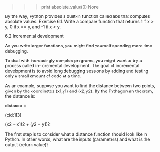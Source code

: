 >>> print absolute_value(0) None

By the way, Python provides a built-in function called abs that computes absolute values. Exercise 6.1. Write a compare function that returns 1 if x > y, 0 if x == y, and -1 if x < y.

6.2 Incremental development

As you write larger functions, you might ﬁnd yourself spending more time debugging.

To deal with increasingly complex programs, you might want to try a process called in- cremental development. The goal of incremental development is to avoid long debugging sessions by adding and testing only a small amount of code at a time.

As an example, suppose you want to ﬁnd the distance between two points, given by the coordinates (x1,y1) and (x2,y2). By the Pythagorean theorem, the distance is:

distance =

(cid:113)

(x2 − x1)2 + (y2 − y1)2

The ﬁrst step is to consider what a distance function should look like in Python. In other words, what are the inputs (parameters) and what is the output (return value)?
